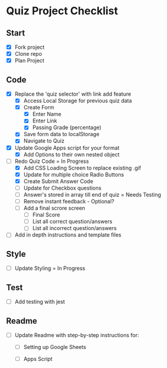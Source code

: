 Quiz Project Checklist
==================
## Start
- [x] Fork project
- [x] Clone repo
- [x] Plan Project

## Code
- [x] Replace the 'quiz selector' with link add feature
	- [x] Access Local Storage for previous quiz data
	- [x] Create Form
		- [x] Enter Name
		- [x] Enter Link
		- [x] Passing Grade (percentage)
	- [x] Save form data to localStorage
	- [x] Navigate to Quiz
- [x] Update Google Apps script for your format
	- [x] Add Options to their own nested object
- [ ] Redo Quiz Code = In Progress
	- [x] Add CSS Loading Screen to replace existing .gif
	- [x] Update for multiple choice Radio Buttons
	- [x] Create Submit Answer Code
	- [ ] Update for Checkbox questions
	- [ ] Answer's stored in array till end of quiz = Needs Testing
	- [ ] Remove instant feedback - Optional?
	- [ ] Add a final scrore screen
		- [ ] Final Score
		- [ ] List all correct question/answers
		- [ ] List all incorrect question/answers
- [ ] Add in depth instructions and template files

## Style
- [ ] Update Styling = In Progress

## Test
- [ ] Add testing with jest

## Readme
- [ ] Update Readme with step-by-step instructions for: 
	- [ ] Setting up Google Sheets 
	- [ ] Apps Script

